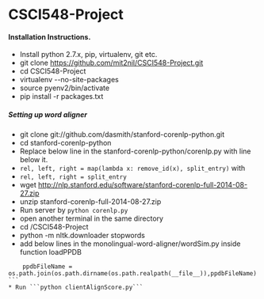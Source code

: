 # CSCI548-Project

#### Installation Instructions.

* Install python 2.7.x, pip, virtualenv, git etc.
* git clone https://github.com/mit2nil/CSCI548-Project.git
* cd CSCI548-Project
* virtualenv --no-site-packages <pyenv2>
* source pyenv2/bin/activate
* pip install -r packages.txt

##### Setting up word aligner

* git clone git://github.com/dasmith/stanford-corenlp-python.git
* cd stanford-corenlp-python
* Replace below line in the stanford-corenlp-python/corenlp.py with line below it.
* ``` rel, left, right = map(lambda x: remove_id(x), split_entry) ``` with 
* ``` rel, left, right = split_entry ```
* wget http://nlp.stanford.edu/software/stanford-corenlp-full-2014-08-27.zip
* unzip stanford-corenlp-full-2014-08-27.zip
* Run server by ```python corenlp.py```
* open another terminal in the same directory 
* cd <path>/CSCI548-Project
* python -m nltk.downloader stopwords
* add below lines in the monolingual-word-aligner/wordSim.py inside function loadPPDB
``` import os 
	ppdbFileName = os.path.join(os.path.dirname(os.path.realpath(__file__)),ppdbFileName) ```
* Run ```python clientAlignScore.py```